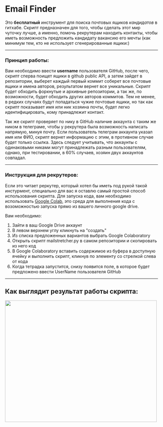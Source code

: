 # Email Finder
Это **бесплатный** инструмент для поиска почтовых ящиков *кандидатов* в гитхабе. Cкрипт предназначен для того, чтобы сделать этот мир чуточку лучше, а именно, помочь рекрутерам находить контакты, чтобы иметь возможность предложить кандидату вакансию его мечты (как минимум тем, кто не использует сгенерированные ящики:)

---

### Принцип работы:
Вам необходимо ввести **username** пользователя GitHub, после чего, скрипт сперва поищет ящики в github public API, а затем зайдет в репозитории, выберет каждый первый коммит соберет все почтовые ящики и имена авторов, результатом вернет все уникальные. Скрипт будет обходить форкнутые и архивные репозитории, а так же, по возможности, будет обходить других авторов коммитов. Тем не менее, в редких случаях будут попадаться чужие почтовые ящики, но так как скрипт показывает имя или ник хозяина почты, будет легко идентифицировать, кому принадлежит контакт. 

Так же скрипт проверяет по нику в GitHub наличие аккаунта с таким же ником в телеграме, чтобы у рекрутера была возможность написать напрямую, минуя почту. Если пользователь телеграм аккаунта указал имя или ФИО, скрипт вернет информацию с этим, в противном случае будет только ссылка. Здесь следует учитывать, что аккаунты с одинаковыми никами могут принадлежать разным пользователям, однако, при тестировании, в 60% случаев, хозяин двух аккаунтов совпадал.

--- 

### Инструкция для рекрутеров:

Если это читает реркутер, который хотел бы иметь под рукой такой инстурмент, специально для вас я оставлю самый простой способ использования скрипта. Для запуска кода, вам необходимо использовать [Google Colab](https://colab.research.google.com/), это среда для выполнения кода с возоможностью запуска прямо из вашего личного google drive.

Вам необходимо:
1. Зайти в ваш Google Drive аккаунт
2. В левом верхнем углу кликнуть на "создать"
3. Из списка предложенных вариантов выбрать Google Colaboratory
4. Открыть скрипт mailstretcher.py в самом репозитории и скопировать из него код
5. В Google Colaboratory вставить содержимое из буфера в доступную ячейку и выполнить скрипт, кликнув по элементу со стрелкой слева от кода
6. Когда тетрадка запустится, снизу появится поле, в которое будет предложено ввести UserName пользователя GitHub

--- 

## Как выглядит результат работы скрипта:
<img src="https://github.com/carrollstreet/Email-Finder/raw/main/img.png" width="500" height="400" />

